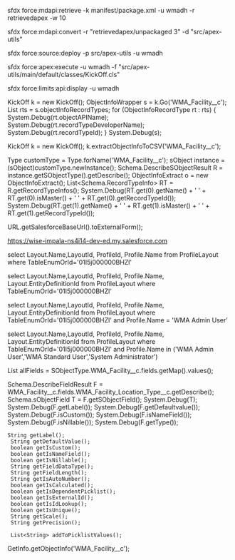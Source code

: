 
sfdx force:mdapi:retrieve -k manifest/package.xml -u wmadh -r retrievedapex -w 10

sfdx force:mdapi:convert -r "retrievedapex/unpackaged 3" -d "src/apex-utils"


sfdx force:source:deploy -p src/apex-utils -u wmadh


sfdx force:apex:execute -u wmadh -f "src/apex-utils/main/default/classes/KickOff.cls"

sfdx force:limits:api:display -u wmadh


KickOff k = new KickOff();
ObjectInfoWrapper s = k.Go('WMA_Facility__c');
List<ObjectInfoRecordType> rts = s.objectInfoRecordTypes;
for (ObjectInfoRecordType rt : rts) {
    System.Debug(rt.objectAPIName);
    System.Debug(rt.recordTypeDeveloperName);
    System.Debug(rt.recordTypeId);
}
System.Debug(s);



KickOff k = new KickOff();
k.extractObjectInfoToCSV('WMA_Facility__c');


Type customType = Type.forName('WMA_Facility__c');
sObject instance = (sObject)customType.newInstance();
Schema.DescribeSObjectResult R = instance.getSObjectType().getDescribe();
ObjectInfoExtract o = new ObjectInfoExtract();
List<Schema.RecordTypeInfo> RT = R.getRecordTypeInfos();
System.Debug(RT.get(0).getName() + ' ' + RT.get(0).isMaster() + ' ' + RT.get(0).getRecordTypeId());
System.Debug(RT.get(1).getName() + ' ' + RT.get(1).isMaster() + ' ' + RT.get(1).getRecordTypeId());



URL.getSalesforceBaseUrl().toExternalForm();

https://wise-impala-ns4i14-dev-ed.my.salesforce.com


select Layout.Name,LayoutId, ProfileId, Profile.Name from ProfileLayout where TableEnumOrId='01I5j000000BHZl'

select Layout.Name,LayoutId, ProfileId, Profile.Name, Layout.EntityDefinitionId from ProfileLayout where TableEnumOrId='01I5j000000BHZl'


select Layout.Name,LayoutId, ProfileId, Profile.Name, Layout.EntityDefinitionId from ProfileLayout where TableEnumOrId='01I5j000000BHZl' and Profile.Name = 'WMA Admin User'

select Layout.Name,LayoutId, ProfileId, Profile.Name, Layout.EntityDefinitionId from ProfileLayout where TableEnumOrId='01I5j000000BHZl' and Profile.Name in ('WMA Admin User','WMA Standard User','System Administrator')


List<SObjectField> allFields = SObjectType.WMA_Facility__c.fields.getMap().values();


Schema.DescribeFieldResult F = WMA_Facility__c.fields.WMA_Facility_Location_Type__c.getDescribe();
Schema.sObjectField T = F.getSObjectField();
System.Debug(T);
System.Debug(F.getLabel());
System.Debug(F.getDefaultvalue());
System.Debug(F.isCustom());
System.Debug(F.isNameField());
System.Debug(F.isNillable());
System.Debug(F.getType());


    String getLabel();
     String getDefaultValue();
     boolean getIsCustom();
     boolean getIsNameField();
     boolean getIsNillable();
     String getFieldDataType();
     String getFieldLength();
     String getIsAutoNumber();
     boolean getIsCalculated();
     boolean getIsDependentPicklist();
     boolean getIsExternalId();
     boolean getIsIdLookup();
     boolean getIsUnique();
     String getScale();
     String getPrecision();

     List<String> addToPicklistValues();

GetInfo.getObjectInfo('WMA_Facility__c');